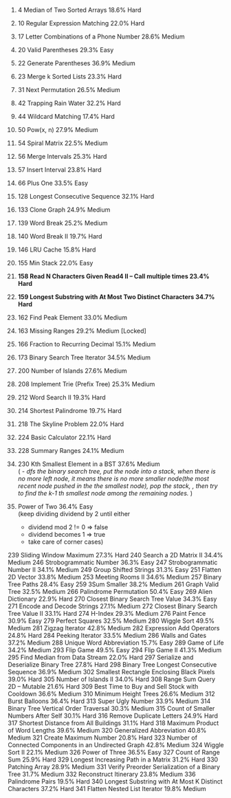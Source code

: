 1. 4 Median of Two Sorted Arrays 18.6% Hard  
1. 10 Regular Expression Matching 22.0% Hard  
1. 17 Letter Combinations of a Phone Number 28.6% Medium  
1. 20 Valid Parentheses 29.3% Easy  
1. 22 Generate Parentheses 36.9% Medium  
1. 23 Merge k Sorted Lists 23.3% Hard  
1. 31 Next Permutation 26.5% Medium  
1. 42 Trapping Rain Water 32.2% Hard  
1. 44 Wildcard Matching 17.4% Hard  
1. 50 Pow(x, n) 27.9% Medium  
1. 54 Spiral Matrix 22.5% Medium  
1. 56 Merge Intervals 25.3% Hard  
1. 57 Insert Interval 23.8% Hard  
1. 66 Plus One 33.5% Easy  
1. 128 Longest Consecutive Sequence 32.1% Hard  
1. 133 Clone Graph 24.9% Medium  
1. 139 Word Break 25.2% Medium  
1. 140 Word Break II 19.7% Hard  
1. 146 LRU Cache 15.8% Hard  
1. 155 Min Stack 22.0% Easy  
1. **158 Read N Characters Given Read4 II – Call multiple times 23.4% Hard**  
1. **159 Longest Substring with At Most Two Distinct Characters 34.7% Hard**  
1. 162 Find Peak Element 33.0% Medium  
1. 163 Missing Ranges 29.2% Medium  [Locked]  
1. 166 Fraction to Recurring Decimal 15.1% Medium  
1. 173 Binary Search Tree Iterator 34.5% Medium  
1. 200 Number of Islands 27.6% Medium  
1. 208 Implement Trie (Prefix Tree) 25.3% Medium   
1. 212 Word Search II 19.3% Hard  
1. 214 Shortest Palindrome 19.7% Hard  
1. 218 The Skyline Problem 22.0% Hard  
1. 224 Basic Calculator 22.1% Hard  
1. 228 Summary Ranges 24.1% Medium  
1. 230 Kth Smallest Element in a BST 37.6% Medium  
( - *dfs the binary search tree, put the node into a stack, when there is no more left node, it means
  there is no more smaller node(the most recent node pushed in the the smallest node), pop the stack, 
  , then try to find the k-1 th smallest node among the remaining nodes.* )

1. Power of Two 36.4% Easy  
(keep dividing dividend by 2 until either
    - dividend mod 2 != 0 => false
    - dividend becomes 1 => true
    - take care of corner cases)

    
  
239 Sliding Window Maximum 27.3% Hard
240 Search a 2D Matrix II 34.4% Medium
246 Strobogrammatic Number 36.3% Easy
247 Strobogrammatic Number II 34.1% Medium
249 Group Shifted Strings 31.3% Easy
251 Flatten 2D Vector 33.8% Medium
253 Meeting Rooms II 34.6% Medium
257 Binary Tree Paths 28.4% Easy
259 3Sum Smaller 38.2% Medium
261 Graph Valid Tree 32.5% Medium
266 Palindrome Permutation 50.4% Easy
269 Alien Dictionary 22.9% Hard
270 Closest Binary Search Tree Value 34.3% Easy
271 Encode and Decode Strings 27.1% Medium
272 Closest Binary Search Tree Value II 33.1% Hard
274 H-Index 29.3% Medium
276 Paint Fence 30.9% Easy
279 Perfect Squares 32.5% Medium
280 Wiggle Sort 49.5% Medium
281 Zigzag Iterator 42.8% Medium
282 Expression Add Operators 24.8% Hard
284 Peeking Iterator 33.5% Medium
286 Walls and Gates 37.2% Medium
288 Unique Word Abbreviation 15.7% Easy
289 Game of Life 34.2% Medium
293 Flip Game 49.5% Easy
294 Flip Game II 41.3% Medium
295 Find Median from Data Stream 22.0% Hard
297 Serialize and Deserialize Binary Tree 27.8% Hard
298 Binary Tree Longest Consecutive Sequence 36.9% Medium
302 Smallest Rectangle Enclosing Black Pixels 39.0% Hard
305 Number of Islands II 34.0% Hard
308 Range Sum Query 2D – Mutable 21.6% Hard
309 Best Time to Buy and Sell Stock with Cooldown 36.6% Medium
310 Minimum Height Trees 26.6% Medium
312 Burst Balloons 36.4% Hard
313 Super Ugly Number 33.9% Medium
314 Binary Tree Vertical Order Traversal 30.3% Medium
315 Count of Smaller Numbers After Self 30.1% Hard
316 Remove Duplicate Letters 24.9% Hard
317 Shortest Distance from All Buildings 31.1% Hard
318 Maximum Product of Word Lengths 39.6% Medium
320 Generalized Abbreviation 40.8% Medium
321 Create Maximum Number 20.8% Hard
323 Number of Connected Components in an Undirected Graph 42.8% Medium
324 Wiggle Sort II 22.1% Medium
326 Power of Three 36.5% Easy
327 Count of Range Sum 25.9% Hard
329 Longest Increasing Path in a Matrix 31.2% Hard
330 Patching Array 28.9% Medium
331 Verify Preorder Serialization of a Binary Tree 31.7% Medium
332 Reconstruct Itinerary 23.8% Medium
336 Palindrome Pairs 19.5% Hard
340 Longest Substring with At Most K Distinct Characters 37.2% Hard
341 Flatten Nested List Iterator 19.8% Medium